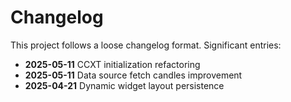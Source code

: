 # Changelog

This project follows a loose changelog format. Significant entries:

- **2025-05-11** CCXT initialization refactoring
- **2025-05-11** Data source fetch candles improvement
- **2025-04-21** Dynamic widget layout persistence
